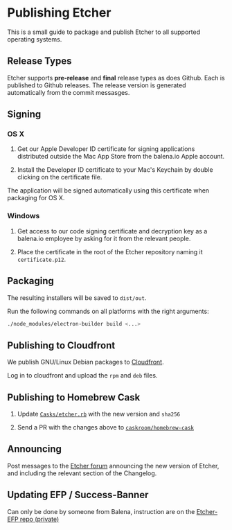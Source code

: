 Publishing Etcher
=================

This is a small guide to package and publish Etcher to all supported operating
systems.

Release Types
-------------

Etcher supports **pre-release** and **final** release types as does Github. Each is
published to Github releases.
The release version is generated automatically from the commit messasges.

Signing
-------

### OS X

1. Get our Apple Developer ID certificate for signing applications distributed
outside the Mac App Store from the balena.io Apple account.

2. Install the Developer ID certificate to your Mac's Keychain by double
clicking on the certificate file.

The application will be signed automatically using this certificate when
packaging for OS X.

### Windows

1. Get access to our code signing certificate and decryption key as a balena.io
employee by asking for it from the relevant people.

2. Place the certificate in the root of the Etcher repository naming it
`certificate.p12`.

Packaging
---------

The resulting installers will be saved to `dist/out`.

Run the following commands on all platforms with the right arguments:

```sh
./node_modules/electron-builder build <...>
```


Publishing to Cloudfront
---------------------

We publish GNU/Linux Debian packages to [Cloudfront][cloudfront].

Log in to cloudfront and upload the `rpm` and `deb` files.

Publishing to Homebrew Cask
---------------------------

1. Update [`Casks/etcher.rb`][etcher-cask-file] with the new version and
   `sha256`

2. Send a PR with the changes above to
   [`caskroom/homebrew-cask`][homebrew-cask]

Announcing
----------

Post messages to the [Etcher forum][balena-forum-etcher] announcing the new version
of Etcher, and including the relevant section of the Changelog.

[aws-cli]: https://aws.amazon.com/cli
[cloudfront]: https://cloudfront.com
[etcher-cask-file]: https://github.com/caskroom/homebrew-cask/blob/master/Casks/balenaetcher.rb
[homebrew-cask]: https://github.com/caskroom/homebrew-cask
[balena-forum-etcher]: https://forums.balena.io/c/etcher
[github-releases]: https://github.com/balena-io/etcher/releases

Updating EFP / Success-Banner
-----------------------------
Can only be done by someone from Balena, instruction are on the [Etcher-EFP repo (private)](https://github.com/balena-io/etcher-efp)
